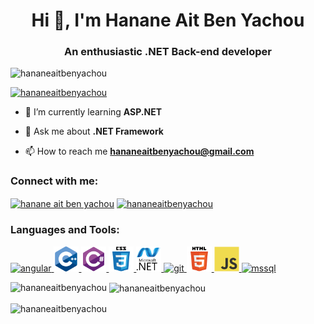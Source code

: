 <h1 align="center">Hi 👋, I'm Hanane Ait Ben Yachou</h1>
<h3 align="center">An enthusiastic .NET Back-end developer</h3>

<p align="left"> <img src="https://komarev.com/ghpvc/?username=hananeaitbenyachou&label=Profile%20views&color=0e75b6&style=flat" alt="hananeaitbenyachou" /> </p>

<p align="left"> <a href="https://github.com/ryo-ma/github-profile-trophy"><img src="https://github-profile-trophy.vercel.app/?username=hananeaitbenyachou" alt="hananeaitbenyachou" /></a> </p>

- 🌱 I’m currently learning **ASP.NET**

- 💬 Ask me about **.NET Framework**

- 📫 How to reach me **hananeaitbenyachou@gmail.com**

<h3 align="left">Connect with me:</h3>
<p align="left">
<a href="https://fb.com/hanane ait ben yachou" target="blank"><img align="center" src="https://raw.githubusercontent.com/rahuldkjain/github-profile-readme-generator/master/src/images/icons/Social/facebook.svg" alt="hanane ait ben yachou" height="30" width="40" /></a>
<a href="https://instagram.com/hananeaitbenyachou" target="blank"><img align="center" src="https://raw.githubusercontent.com/rahuldkjain/github-profile-readme-generator/master/src/images/icons/Social/instagram.svg" alt="hananeaitbenyachou" height="30" width="40" /></a>
</p>

<h3 align="left">Languages and Tools:</h3>
<p align="left"> <a href="https://angular.io" target="_blank" rel="noreferrer"> <img src="https://angular.io/assets/images/logos/angular/angular.svg" alt="angular" width="40" height="40"/> </a> <a href="https://www.w3schools.com/cpp/" target="_blank" rel="noreferrer"> <img src="https://raw.githubusercontent.com/devicons/devicon/master/icons/cplusplus/cplusplus-original.svg" alt="cplusplus" width="40" height="40"/> </a> <a href="https://www.w3schools.com/cs/" target="_blank" rel="noreferrer"> <img src="https://raw.githubusercontent.com/devicons/devicon/master/icons/csharp/csharp-original.svg" alt="csharp" width="40" height="40"/> </a> <a href="https://www.w3schools.com/css/" target="_blank" rel="noreferrer"> <img src="https://raw.githubusercontent.com/devicons/devicon/master/icons/css3/css3-original-wordmark.svg" alt="css3" width="40" height="40"/> </a> <a href="https://dotnet.microsoft.com/" target="_blank" rel="noreferrer"> <img src="https://raw.githubusercontent.com/devicons/devicon/master/icons/dot-net/dot-net-original-wordmark.svg" alt="dotnet" width="40" height="40"/> </a> <a href="https://git-scm.com/" target="_blank" rel="noreferrer"> <img src="https://www.vectorlogo.zone/logos/git-scm/git-scm-icon.svg" alt="git" width="40" height="40"/> </a> <a href="https://www.w3.org/html/" target="_blank" rel="noreferrer"> <img src="https://raw.githubusercontent.com/devicons/devicon/master/icons/html5/html5-original-wordmark.svg" alt="html5" width="40" height="40"/> </a> <a href="https://developer.mozilla.org/en-US/docs/Web/JavaScript" target="_blank" rel="noreferrer"> <img src="https://raw.githubusercontent.com/devicons/devicon/master/icons/javascript/javascript-original.svg" alt="javascript" width="40" height="40"/> </a> <a href="https://www.microsoft.com/en-us/sql-server" target="_blank" rel="noreferrer"> <img src="https://www.svgrepo.com/show/303229/microsoft-sql-server-logo.svg" alt="mssql" width="40" height="40"/> </a> </p>

<p><img align="left" src="https://github-readme-stats.vercel.app/api/top-langs?username=hananeaitbenyachou&show_icons=true&locale=en&layout=compact" alt="hananeaitbenyachou" /></p>

<p>&nbsp;<img align="center" src="https://github-readme-stats.vercel.app/api?username=hananeaitbenyachou&show_icons=true&locale=en" alt="hananeaitbenyachou" /></p>

<p><img align="center" src="https://github-readme-streak-stats.herokuapp.com/?user=hananeaitbenyachou&" alt="hananeaitbenyachou" /></p>
